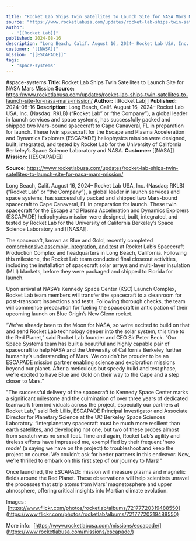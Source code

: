 ```yaml
---

title: "Rocket Lab Ships Twin Satellites to Launch Site for NASA Mars Mission "
source: "https://www.rocketlabusa.com/updates/rocket-lab-ships-twin-satellites-to-launch-site-for-nasa-mars-mission/"
author:
  - "[[Rocket Lab]]"
published: 2024-08-16
description: "Long Beach, Calif. August 16, 2024– Rocket Lab USA, Inc. (Nasdaq: RKLB) (“Rocket Lab” or “the Company”), a global leader in launch services and space systems, has successfully packed and shipped two Mars-bound spacecraft to Cape Canaveral, FL in preparation for launch. These twin spacecraft for the Escape and Plasma Acceleration and Dynamics Explorers (ESCAPADE) heliophysics mission were designed, built, integrated, and tested by Rocket Lab for the University of California Berkeley’s Space Science Laboratory and NASA."
customer: "[[NASA]]"
mission: "[[ESCAPADE]]"
tags:
  - "space-systems"
---
```


#space-systems
**Title:** Rocket Lab Ships Twin Satellites to Launch Site for NASA Mars Mission 
**Source:** https://www.rocketlabusa.com/updates/rocket-lab-ships-twin-satellites-to-launch-site-for-nasa-mars-mission/
**Author:** [[Rocket Lab]]
**Published:** 2024-08-16
**Description:** Long Beach, Calif. August 16, 2024– Rocket Lab USA, Inc. (Nasdaq: RKLB) (“Rocket Lab” or “the Company”), a global leader in launch services and space systems, has successfully packed and shipped two Mars-bound spacecraft to Cape Canaveral, FL in preparation for launch. These twin spacecraft for the Escape and Plasma Acceleration and Dynamics Explorers (ESCAPADE) heliophysics mission were designed, built, integrated, and tested by Rocket Lab for the University of California Berkeley’s Space Science Laboratory and NASA.
**Customer:** [[NASA]]
**Mission:** [[ESCAPADE]]

**Source**: https://www.rocketlabusa.com/updates/rocket-lab-ships-twin-satellites-to-launch-site-for-nasa-mars-mission/

Long Beach, Calif. August 16, 2024– Rocket Lab USA, Inc. (Nasdaq: RKLB) (“Rocket Lab” or “the Company”), a global leader in launch services and space systems, has successfully packed and shipped two Mars-bound spacecraft to Cape Canaveral, FL in preparation for launch. These twin spacecraft for the Escape and Plasma Acceleration and Dynamics Explorers (ESCAPADE) heliophysics mission were designed, built, integrated, and tested by Rocket Lab for the University of California Berkeley’s Space Science Laboratory and [[NASA]].

The spacecraft, known as Blue and Gold, recently completed [comprehensive assembly, integration, and test](https://www.businesswire.com/news/home/20240729845810/en/Rocket-Lab-Completes-Integration-and-Testing-of-Twin-Spacecraft-for-NASA-Mars-Mission) at Rocket Lab’s Spacecraft Production Complex and headquarters in Long Beach, California. Following this milestone, the Rocket Lab team conducted final closeout activities, including the installation of spacecraft solar arrays and multi-layer insulation (MLI) blankets, before they were packaged and shipped to Florida for launch.

Upon arrival at NASA’s Kennedy Space Center (KSC) Launch Complex, Rocket Lab team members will transfer the spacecraft to a cleanroom for post-transport inspections and tests. Following thorough checks, the team will commence preparation for fueling the spacecraft in anticipation of their upcoming launch on Blue Origin’s New Glenn rocket.

“We’ve already been to the Moon for NASA, so we’re excited to build on that and send Rocket Lab technology deeper into the solar system, this time to the Red Planet,” said Rocket Lab founder and CEO Sir Peter Beck. “Our Space Systems team has built a beautiful and highly capable pair of spacecraft to help NASA and the University of California Berkeley further humanity’s understanding of Mars. We couldn’t be prouder to be an ESCAPADE mission partner enabling science and exploration missions beyond our planet. After a meticulous but speedy build and test phase, we’re excited to have Blue and Gold on their way to the Cape and a step closer to Mars.”

"The successful delivery of the spacecraft to Kennedy Space Center marks a significant milestone and the culmination of over three years of dedicated teamwork from individuals across the project, especially our partners at Rocket Lab,” said Rob Lillis, ESCAPADE Principal Investigator and Associate Director for Planetary Science at the UC Berkeley Space Sciences Laboratory. “Interplanetary spacecraft must be much more resilient than earth satellites, and developing not one, but two of these probes almost from scratch was no small feat. Time and again, Rocket Lab’s agility and tireless efforts have impressed me, exemplified by their frequent 'hero mode' (a saying we have on the project) to troubleshoot and keep the project on course. We couldn’t ask for better partners in this endeavor. Now, we’re thrilled to embark on this first step of our journey to Mars!"

Once launched, the ESCAPADE mission will measure plasma and magnetic fields around the Red Planet. These observations will help scientists unravel the processes that strip atoms from Mars’ magnetosphere and upper atmosphere, offering critical insights into Martian climate evolution.

Images :  [https://www.flickr.com/photos/rocketlab/albums/72177720319488550](https://www.flickr.com/photos/rocketlab/albums/72177720319488550)

More info:  [https://www.rocketlabusa.com/missions/escapade/](https://www.rocketlabusa.com/missions/escapade/)